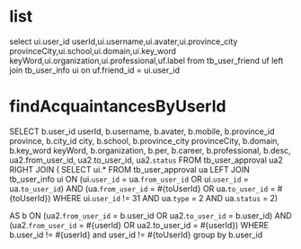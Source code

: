 list
===
select 
    ui.user_id userId,ui.username,ui.avater,ui.province_city provinceCity,ui.school,ui.domain,ui.key_word keyWord,ui.organization,ui.professional,uf.label
from 
    tb_user_friend uf 
left join 
    tb_user_info ui 
on 
    uf.friend_id = ui.user_id


findAcquaintancesByUserId
=========================
SELECT 
  b.user_id userId,
  b.username,
  b.avater,
  b.mobile,
  b.province_id province,
  b.city_id city,
  b.school,
  b.province_city provinceCity,
  b.domain,
  b.key_word keyWord,
  b.organization,
  b.per,
  b.career,
  b.professional,
  b.desc,
  ua2.from_user_id,
  ua2.to_user_id,
  ua2.`status`
FROM tb_user_approval ua2 RIGHT JOIN
 ( 
  SELECT ui.* FROM tb_user_approval ua LEFT JOIN tb_user_info ui ON
  (ui.`user_id` = ua.`from_user_id` OR ui.`user_id` = ua.`to_user_id`) AND (ua.`from_user_id` = #{toUserId} OR ua.`to_user_id` = #{toUserId})
   WHERE ui.`user_id` != 31 AND ua.`type` = 2 AND ua.`status` = 2)
   
  AS b ON (ua2.`from_user_id` = b.user_id OR ua2.`to_user_id` = b.user_id) AND (ua2.`from_user_id` = #{userId} OR ua2.to_user_id = #{userId})
  WHERE b.user_id != #{userId} and user_id != #{toUserId} group by b.user_id
  